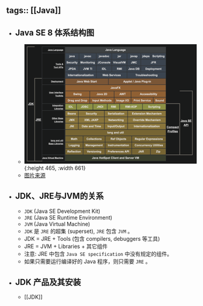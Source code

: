tags:: [[Java]]
---

- ## Java SE 8 体系结构图
	- ![image.png](../assets/image_1688570243812_0.png){:height 465, :width 661}
	- [图片来源](https://docs.oracle.com/javase/8/docs/)
- ## JDK、JRE与JVM的关系
	- `JDK` (Java SE Development Kit)
	- `JRE` (Java SE Runtime Environment)
	- `JVM` (Java Virtual Machine)
	- `JDK` 是 `JRE` 的超集 (superset), `JRE` 包含 `JVM` 。
	- JDK = JRE + Tools (包含 compilers, debuggers 等工具)
	- JRE = JVM + Libraries + 其它组件
	- 注意: JRE 中包含 `Java SE specification` 中没有规定的组件。
	- 如果只需要运行编译好的 Java 程序，则只需要 `JRE` 。
- ## JDK 产品及其安装
	- [[JDK]]